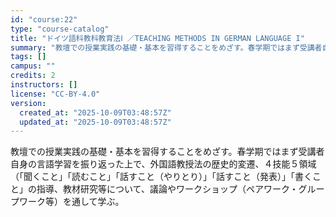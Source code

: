 ```yaml
---
id: "course:22"
type: "course-catalog"
title: "ドイツ語科教科教育法Ⅰ ／TEACHING METHODS IN GERMAN LANGUAGE I"
summary: "教壇での授業実践の基礎・基本を習得することをめざす。春学期ではまず受講者自身の言語学習を振り返った上で、外国語教授法の歴史的変遷、４技能５領域（「聞くこと」「読むこと」「話すこと（やりとり）」「話すこと（発表）」「書くこと」の指導、教材研究…"
tags: []
campus: ""
credits: 2
instructors: []
license: "CC-BY-4.0"
version:
  created_at: "2025-10-09T03:48:57Z"
  updated_at: "2025-10-09T03:48:57Z"
---
```

教壇での授業実践の基礎・基本を習得することをめざす。春学期ではまず受講者自身の言語学習を振り返った上で、外国語教授法の歴史的変遷、４技能５領域（「聞くこと」「読むこと」「話すこと（やりとり）」「話すこと（発表）」「書くこと」の指導、教材研究等について、議論やワークショップ（ペアワーク・グループワーク等）を通して学ぶ。
